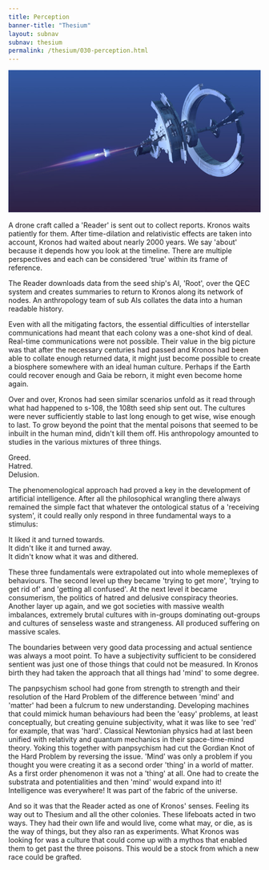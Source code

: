 ```yaml
---
title: Perception 
banner-title: "Thesium" 
layout: subnav 
subnav: thesium 
permalink: /thesium/030-perception.html
---
```

![planet buster - capn-damo deviantart.com](/assets/images/Thesium/planet-buster.jpg)

A drone craft called a 'Reader' is sent out to collect reports. Kronos
waits patiently for them. After time-dilation and relativistic effects
are taken into account, Kronos had waited about nearly 2000 years. We say 'about'
because it depends how you look at the timeline. There are multiple
perspectives and each can be considered 'true' within its frame of
reference.  

The Reader downloads data from the seed ship's AI, 'Root', over the QEC
system and creates summaries to return to Kronos along its network of
nodes. An anthropology team of sub AIs collates the data into a human
readable history.  

Even with all the mitigating factors, the essential difficulties of
interstellar communications had meant that each colony was a one-shot
kind of deal. Real-time communications were not possible. Their value in
the big picture was that after the necessary centuries had passed and
Kronos had been able to collate enough returned data, it might just
become possible to create a biosphere somewhere with an ideal human
culture. Perhaps if the Earth could recover enough and Gaia be reborn,
it might even become home again.

Over and over, Kronos had seen similar scenarios unfold as it read through what
had happened to s-108, the 108th seed ship sent out. The cultures were never
sufficiently stable to last long enough to get wise, wise enough to last. To
grow beyond the point that the mental poisons that seemed to be inbuilt in the
human mind, didn't kill them off. His anthropology amounted to studies in the
various mixtures of three things.

Greed.  
Hatred.  
Delusion.  

The phenomenological approach had proved a key in the development of
artificial intelligence. After all the philosophical wrangling there
always remained the simple fact that whatever the ontological status of
a 'receiving system', it could really only respond in three fundamental
ways to a stimulus:  

It liked it and turned towards.  
It didn't like it and turned away.  
It didn't know what it was and dithered.  

These three fundamentals were extrapolated out into whole memeplexes of
behaviours. The second level up they became 'trying to get more', 'trying to
get rid of' and 'getting all confused'. At the next level it became
consumerism, the politics of hatred and delusive conspiracy theories. Another
layer up again, and we got societies with massive wealth imbalances, extremely
brutal cultures with in-groups dominating out-groups and cultures of senseless
waste and strangeness. All produced suffering on massive scales.

The boundaries between very good data processing and actual sentience was
always a moot point. To have a subjectivity sufficient to be considered
sentient was just one of those things that could not be measured. In Kronos
birth they had taken the approach that all things had 'mind' to some degree.  

The panpsychism school had gone from strength to strength and their resolution
of the Hard Problem of the difference between 'mind' and 'matter' had been a
fulcrum to new understanding. Developing machines that could mimick human
behaviours had been the 'easy' problems, at least conceptually, but creating
genuine subjectivity, what it was like to see 'red' for example, that was
'hard'. Classical Newtonian physics had at last been unified with relativity
and quantum mechanics in their space-time-mind theory. Yoking this together
with panpsychism had cut the Gordian Knot of the Hard Problem by reversing the
issue. 'Mind' was only a problem if you thought you were creating it as a
second order 'thing' in a world of matter. As a first order phenomenon it was
not a 'thing' at all. One had to create the substrata and potentialities and
then 'mind' would expand into it! Intelligence was everywhere! It was part of
the fabric of the universe. 

And so it was that the Reader acted as one of Kronos' senses. Feeling its way
out to Thesium and all the other colonies. These lifeboats acted in two ways.
They had their own life and would live, come what may, or die, as is the way of
things, but they also ran as experiments. What Kronos was looking for was a
culture that could come up with a mythos that enabled them to get past the
three poisons. This would be a stock from which a new race could be grafted.
